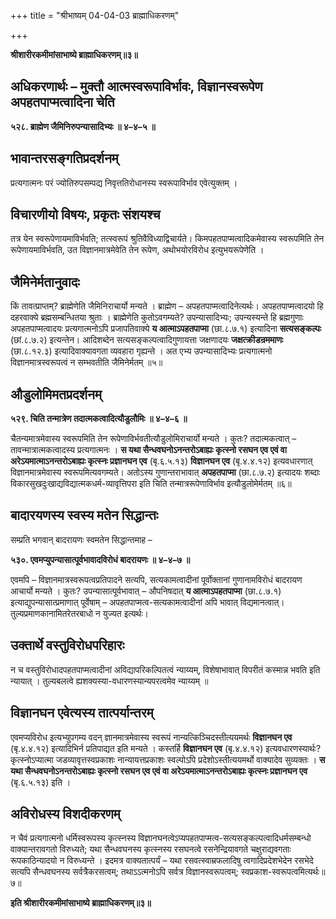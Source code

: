 +++
title = "श्रीभाष्यम् 04-04-03 ब्राह्माधिकरणम्"

+++


**श्रीशारीरकमीमांसाभाष्ये ब्राह्माधिकरणम्॥३॥**

## अधिकरणार्थः – मुक्तौ आत्मस्वरूपाविर्भावः, विज्ञानस्वरूपेण अपहतपाप्मत्वादिना चेति

**५२८. ब्राह्मेण जैमिनिरुपन्यासादिभ्यः ॥ ४–४–५ ॥**

## भावान्तरसङ्गतिप्रदर्शनम्

प्रत्यगात्मनः परं ज्योतिरुपसम्पद्य निवृत्ततिरोधानस्य स्वरूपाविर्भाव एवेत्युक्तम् ।

## विचारणीयो विषयः, प्रकृतः संशयश्च

तत्र येन स्वरूपेणायमाविर्भवति; तत्स्वरूपं श्रुतिवैविध्याद्विचार्यते। किमपहतपाप्मत्वादिकमेवास्य स्वरूपमिति तेन रूपेणायमाविर्भवति, उत विज्ञानमात्रमेवेति तेन रूपेण, अथोभयोरविरोध इत्युभयरूपेणेति ।

## जैमिनेर्मतानुवादः

किं तावत्प्राप्तम्? ब्राह्मेणेति जैमिनिराचार्यो मन्यते । ब्राह्मेण – अपहतपाप्मत्वादिनेत्यर्थः। अपहतपाप्मत्वादयो हि दहरवाक्ये ब्रह्मसम्बन्धितया श्रुताः । ब्राह्मेणेति कुतोऽवगम्यते? उपन्यासादिभ्यः; उपन्यस्यन्ते हि ब्रह्मगुणाः अपहतपाप्मत्वादयः प्रत्यगात्मनोऽपि प्रजापतिवाक्ये **य आत्माऽपहतपाप्मा** (छा.८.७.१) इत्यादिना
**सत्यसङ्कल्पः** (छां.८.७.२) इत्यन्तेन। आदिशब्देन सत्यसङ्कल्पत्वादिगुणायत्ता जक्षणादयः **जक्षत्क्रीडन्रममाणः** (छा.८.१२.३) इत्यादिवाक्यावगता व्यवहारा गृह्यन्ते । अत एभ्य उपन्यासादिभ्यः प्रत्यगात्मनो विज्ञानमात्रस्वरूपत्वं न सम्भवतीति जैमिनेर्मतम् ॥५॥

## औडुलोमिमतप्रदर्शनम्

**५२९. चिति तन्मात्रेण तदात्मकत्वादित्यौडुलौमिः ॥ ४–४–६ ॥**

चैतन्यमात्रमेवास्य स्वरूपमिति तेन रूपेणाविर्भवतीत्यौडुलोमिराचार्यो मन्यते । कुतः? तदात्मकत्वात् – तावन्मात्रात्मकत्वादस्य प्रत्यगात्मनः ।
**स यथा सैन्धवघनोऽनन्तरोऽबाह्यः कृत्स्नो रसघन एव एवं वा अरेऽयमात्माऽनन्तरोऽबाह्यः कृत्स्नः प्रज्ञानघन एव** (बृ.६.५.१३) **विज्ञानघन एव** (बृ.४.४.१२) इत्यवधारणात् विज्ञानमात्रमेवास्य स्वरूपमित्यवगम्यते। अतोऽस्य गुणान्तराभावात् **अपहतपाप्मा** (छा.८.७.२) इत्यादयः शब्दाः विकारसुखदुःखाद्यविद्यात्मकधर्म-व्यावृत्तिपरा इति चिति तन्मात्ररूपेणाविर्भाव इत्यौडुलोमेर्मतम् ॥६॥

## बादारयणस्य स्वस्य मतेन सिद्धान्तः

सम्प्रति भगवान् बादरायणः स्वमतेन सिद्धान्तमाह –

**५३०. एवमप्युपन्यासात्पूर्वभावादविरोधं बादरायणः ॥ ४–४–७ ॥**

एवमपि – विज्ञानमात्रस्वरूपत्वप्रतिपादने सत्यपि, सत्यकामत्वादीनां पूर्वोक्तानां गुणानामविरोधं बादरायण आचार्यो मन्यते । कुतः? उपन्यासात्पूर्वभावात् – औपनिषदात् **य आत्माऽपहतपाप्मा** (छा.८.७.१) इत्याद्युपन्यासात्प्रमाणात् पूर्वेषाम् – अपहतपाप्मत्व-सत्यकामत्वादीनां अपि भावात् विद्यमानत्वात्। तुल्यप्रमाणकानामितरेतरबाधो न युज्यत इत्यर्थः।

## उक्तार्थे वस्तुविरोधपरिहारः

न च वस्तुविरोधादपहतपाप्मत्वादीनां अविद्यापरिकल्पितत्वं न्याय्यम्, विशेषाभावात् विपरीतं कस्मान्न भवति इति न्यायात् । तुल्यबलत्वे ह्यशक्यस्या-वधारणस्यान्यपरत्वमेव न्याय्यम् ॥

## विज्ञानघन एवेत्यस्य तात्पर्यान्तरम्

एवमप्यविरोध इत्यभ्युपगम्य वदन् ज्ञानमात्रमेवास्य स्वरूपं नान्यत्किञ्चिदस्तीत्ययमर्थः **विज्ञानघन एव** (बृ.४.४.१२) इत्यादिभिर्न प्रतिपाद्यत इति मन्यते । कस्तर्हि **विज्ञानघन एव** (बृ.४.४.१२) इत्यवधारणस्यार्थः? कृत्स्नोऽप्यात्मा जडव्यावृत्तस्वप्रकाशः नान्यायत्तप्रकाशः स्वल्पोऽपि प्रदेशोऽस्तीत्ययमर्थो वाक्यादेव सुव्यक्तः । **स यथा सैन्धवघनोऽनन्तरोऽबाह्यः कृत्स्नो रसघन एव एवं वा अरेऽयमात्माऽनन्तरोऽबाह्यः कृत्स्नः प्रज्ञानघन एव** (बृ.६.५.१३) इति ।

## अविरोधस्य विशदीकरणम्

न चैवं प्रत्यगात्मनो धर्मिस्वरूपस्य कृत्स्नस्य विज्ञानघनत्वेऽप्यपहतपाप्मत्व-सत्यसङ्कल्पत्वादिधर्मसम्बन्धो वाक्यान्तरावगतो विरुध्यते; यथा सैन्धवघनस्य कृत्स्नस्य रसघनत्वे रसनेन्द्रियावगते चक्षुराद्यवगताः रूपकाठिन्यादयो न विरुध्यन्ते । इदमत्र वाक्यतात्पर्यं – यथा रसवत्स्वाम्रफलादिषु त्वगादिप्रदेशभेदेन रसभेदे सत्यपि सैन्धवघनस्य सर्वत्रैकरसत्वम्; तथाऽऽत्मनोऽपि सर्वत्र विज्ञानस्वरूपत्वम्; स्वप्रकाश-स्वरूपत्वमित्यर्थः॥७॥

**इति श्रीशारीरकमीमांसाभाष्ये ब्राह्माधिकरणम्॥३॥**


